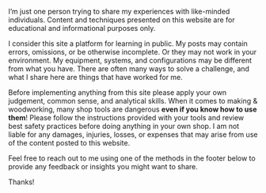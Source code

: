 <p>I’m just one person trying to share my experiences with like-minded individuals. Content and techniques presented on this website are for educational and informational purposes only.</p>
<p>I consider this site a platform for learning in public. My posts may contain errors, omissions, or be otherwise incomplete. Or they may not work in your environment. My equipment, systems, and configurations may be different from what you have. There are often many ways to solve a challenge, and what I share here are things that have worked for me.</p>
<p>Before implementing anything from this site please apply your own judgement, common sense, and analytical skills. When it comes to making & woodworking, many shop tools are dangerous <strong>even if you know how to use them</strong>!  Please follow the instructions provided with your tools and review best safety practices before doing anything in your own shop. I am not liable for any damages, injuries, losses, or expenses that may arise from use of the content posted to this website.</p>
<p>Feel free to reach out to me using one of the methods in the footer below to provide any feedback or insights you might want to share.</p>
<p>Thanks!</p>
